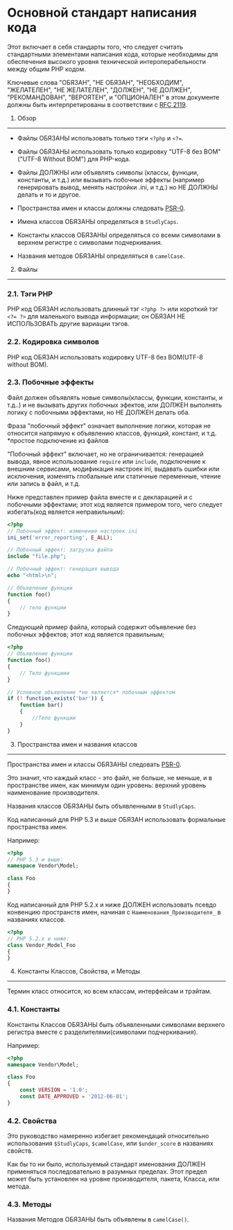 Основной стандарт написания кода
=====================

Этот включает в себя стандарты того, что следует считать стандартными элементами написания кода, которые необходимы для обеспечения высокого уровня технической интероперабельности между общим PHP кодом.

Ключевые слова "ОБЯЗАН", "НЕ ОБЯЗАН", "НЕОБХОДИМ", "ЖЕЛАТЕЛЕН", "НЕ ЖЕЛАТЕЛЕН", "ДОЛЖЕН",
"НЕ ДОЛЖЕН", "РЕКОМАНДОВАН", "ВЕРОЯТЕН", и "ОПЦИОНАЛЕН" в этом документе должны быть интерпретированы в соответствии с [RFC 2119][].


[RFC 2119]: http://www.ietf.org/rfc/rfc2119.txt
[PSR-0]: https://github.com/getjump/fig-standards/blob/master/accepted/PSR-0.md


1. Обзор
-----------

- Файлы ОБЯЗАНЫ использовать только тэги `<?php` и `<?=`.

- Файлы ОБЯЗАНЫ использовать только кодировку "UTF-8 без BOM" ("UTF-8 Without BOM") для PHP-кода.

- Файлы ДОЛЖНЫ *или* объявлять символы (классы, функции, константы, и т.д.)
  *или* вызывать побочные эффекты (например генерировать вывод, менять настройки .ini, и т.д.)
  но НЕ ДОЛЖНЫ делать и то и другое.

- Пространства имен и классы должны следовать [PSR-0][].

- Имена классов ОБЯЗАНЫ определяться в `StudlyCaps`.

- Константы классов ОБЯЗАНЫ определяться со всеми символами в верхнем регистре с символами подчеркивания.

- Названия методов ОБЯЗАНЫ определяться в `camelCase`.


2. Файлы
--------

### 2.1. Тэги PHP

PHP код ОБЯЗАН использовать длинный тэг `<?php ?>` или короткий тэг `<?= ?>` для маленького вывода информации; он ОБЯЗАН НЕ ИСПОЛЬЗОВАТЬ другие вариации тэгов.

### 2.2. Кодировка символов

PHP код ОБЯЗАН использовать кодировку UTF-8 без BOM(UTF-8 without BOM).

### 2.3. Побочные эффекты

Файл должен объявлять новые символы(классы, функции, константы,
и т.д..) и не вызывать других побочных эфектов, или ДОЛЖЕН выполнять логику с побочными эффектами, но НЕ ДОЛЖЕН делать оба.

Фраза "побочный эффект" означает выполнение логики, которая не относится напрямую к объявлению классов, функций, констант, и т.д. *простое подключение из файлов

"Побочный эффект" включает, но не ограничивается: генерацией вывода, явное 
использование `require` или `include`, подключение к внешним сервисами, модификация настроек ini, выдавать ошибки или исключения, изменять глобальные или статичные переменные,
чтение или запись в файл, и т.д.

Ниже представлен пример файла вместе и с декларацией и с побочными эффектами;
этот код является примером того, чего следует избегать(код является неправильным):


```php
<?php
// Побочный эффект: изменение настроек ini
ini_set('error_reporting', E_ALL);

// Побочный эффект: загрузка файла
include "file.php";

// Побочный эффект: генерация вывода
echo "<html>\n";

// Объявление функции
function foo()
{
    // тело функции
}
```

Следующий пример файла, который содержит объявление без побочных эффектов;
этот код является правильным;


```php
<?php
// Объявление функции
function foo()
{
    // Тело функциии
}

// Условное объявление *не является* побочным эффектом
if (! function_exists('bar')) {
    function bar()
    {
        //Тело функции
    }
}
```


3. Пространства имен и названия классов
----------------------------

Пространства имен и классы ОБЯЗАНЫ следовать [PSR-0][].

Это значит, что каждый класс - это файл, не больше, не меньше, и в пространстве имен, как минимум один уровень: верхний уровень наименование производителя.

Названия классов ОБЯЗАНЫ быть объявленными в `StudlyCaps`.

Код написанный для PHP 5.3 и выше ОБЯЗАН использовать формальные пространства имен.

Например:

```php
<?php
// PHP 5.3 и выше:
namespace Vendor\Model;

class Foo
{
}
```

Код написанный для PHP 5.2.x и ниже ДОЛЖЕН использовать псевдо конвенцию пространств имен, начиная с `Наименования_Производителя_` в названиях классов.

```php
<?php
// PHP 5.2.x и ниже:
class Vendor_Model_Foo
{
}
```

4. Константы Классов, Свойства, и Методы
-------------------------------------------

Термин класс относится, ко всем классам, интерфейсам и трэйтам.

### 4.1. Константы

Константы Классов ОБЯЗАНЫ быть объявленными символами верхнего регистра вместе с разделителями(символами подчеркивания).

Например:

```php
<?php
namespace Vendor\Model;

class Foo
{
    const VERSION = '1.0';
    const DATE_APPROVED = '2012-06-01';
}
```

### 4.2. Свойства

Это руководство намеренно избегает рекомендаций относительно использования 
`$StudlyCaps`, `$camelCase`, или `$under_score` в названиях свойств.

Как бы то ни было, используемый стандарт именования ДОЛЖЕН применяться последовательно в разумных пределах. Этот предел  может быть установлен на уровне производителя, пакета, Класса,
или метода.

### 4.3. Методы

Названия Методов ОБЯЗАНЫ быть объявлены в `camelCase()`.
